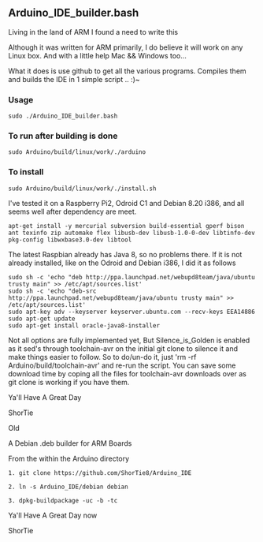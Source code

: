 ## Arduino_IDE_builder.bash

Living in the land of ARM I found a need to write this

Although it was written for ARM primarily, I do believe it will work on any Linux box.
And with a little help Mac && Windows too...

What it does is use github to get all the various programs.
Compiles them and builds the IDE in 1 simple script .. :)~

### Usage
```
sudo ./Arduino_IDE_builder.bash
```

### To run after building is done
```
sudo Arduino/build/linux/work/./arduino
```

### To install
```
sudo Arduino/build/linux/work/./install.sh
```

I've tested it on a Raspberry Pi2, Odroid C1 and Debian 8.20 i386, and all seems well after dependency are meet.

```
apt-get install -y mercurial subversion build-essential gperf bison ant texinfo zip automake flex libusb-dev libusb-1.0-0-dev libtinfo-dev pkg-config libwxbase3.0-dev libtool
```

The latest Raspbian already has Java 8, so no problems there.
If it is not already installed, like on the Odroid and Debian i386, I did it as follows

```
sudo sh -c 'echo "deb http://ppa.launchpad.net/webupd8team/java/ubuntu trusty main" >> /etc/apt/sources.list'
sudo sh -c 'echo "deb-src http://ppa.launchpad.net/webupd8team/java/ubuntu trusty main" >> /etc/apt/sources.list'
sudo apt-key adv --keyserver keyserver.ubuntu.com --recv-keys EEA14886
sudo apt-get update
sudo apt-get install oracle-java8-installer
 ```


Not all options are fully implemented yet,
 But Silence_is_Golden is enabled as it sed's through toolchain-avr on the initial git clone to silence it and make things easier to follow.
  So to do/un-do it, just 'rm -rf Arduino/build/toolchain-avr' and re-run the script.
You can save some download time by coping all the files for toolchain-avr downloads over as git clone is working if you have them.


Ya'll Have A Great Day

ShorTie






Old

A Debian .deb builder for ARM Boards

From the within the Arduino directory

    1. git clone https://github.com/ShorTie8/Arduino_IDE

    2. ln -s Arduino_IDE/debian debian

    3. dpkg-buildpackage -uc -b -tc

Ya'll Have A Great Day now

ShorTie

